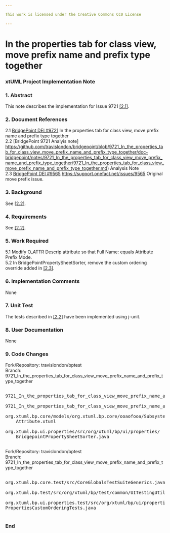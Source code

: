 ```yaml
---

This work is licensed under the Creative Commons CC0 License

---
```


# In the properties tab for class view, move prefix name and prefix type together  
### xtUML Project Implementation Note

### 1. Abstract

This note describes the implementation for Issue 9721 [[2.1]](2.1).  

### 2. Document References
<a id="2.1"></a>2.1 [BridgePoint DEI #9721](https://support.onefact.net/issues/9721) In the properties tab for class view, move prefix name and prefix type together    
<a id="2.2"></a>2.2 [BridgePoint 9721 Analyis note] https://github.com/travislondon/bridgepoint/blob/9721_In_the_properties_tab_for_class_view_move_prefix_name_and_prefix_type_together/doc-bridgepoint/notes/9721_In_the_properties_tab_for_class_view_move_prefix_name_and_prefix_type_together/9721_In_the_properties_tab_for_class_view_move_prefix_name_and_prefix_type_together.md) Analysis Note    
<a id="2.3"></a>2.3 [BridgePoint DEI #9565](https://support.onefact.net/issues/9565) https://support.onefact.net/issues/9565 Original move prefix issue.    

### 3. Background

See [[2.2]](2.2).  

### 4. Requirements

See [[2.2]](2.2).  

### 5. Work Required

5.1 Modify O_ATTR Descrip attribute so that Full Name: equals Attribute Prefix Mode.  
5.2 In BridgePointPropertySheetSorter, remove the custom ordering override added in [[2.3]](2.3).  

### 6. Implementation Comments
None  

### 7. Unit Test

The tests described in [[2.2]](2.2) have been implemented using j-unit.  

### 8. User Documentation

None   

### 9. Code Changes

Fork/Repository: travislondon/bptest  
Branch: 9721_In_the_properties_tab_for_class_view_move_prefix_name_and_prefix_type_together    

<pre>

9721_In_the_properties_tab_for_class_view_move_prefix_name_and_prefix_type_together/9721_In_the_properties_tab_for_class_view_move_prefix_name_and_prefix_type_together.int.md

9721_In_the_properties_tab_for_class_view_move_prefix_name_and_prefix_type_together/9721_In_the_properties_tab_for_class_view_move_prefix_name_and_prefix_type_together.md

org.xtuml.bp.core/models/org.xtuml.bp.core/ooaofooa/Subsystem/Attribute/
    Attribute.xtuml

org.xtuml.bp.ui.properties/src/org/xtuml/bp/ui/properties/
    BridgepointPropertySheetSorter.java

</pre>

Fork/Repository: travislondon/bptest  
Branch: 9721_In_the_properties_tab_for_class_view_move_prefix_name_and_prefix_type_together   

<pre>

org.xtuml.bp.core.test/src/CoreGlobalsTestSuiteGenerics.java

org.xtuml.bp.test/src/org/xtuml/bp/test/common/UITestingUtilities.java

org.xtuml.bp.ui.properties.test/src/org/xtuml/bp/ui/properties/test/
PropertiesCustomOrderingTests.java

</pre>

### End


